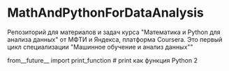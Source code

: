 # MathAndPythonForDataAnalysis
Репозиторий для материалов и задач курса "Математика и Python для анализа данных" от МФТИ и Яндекса, платформа Coursera. Это первый цикл специализации "Машинное обучение и анализ данных""

from__future__ import print_function # print как функция Python 2
